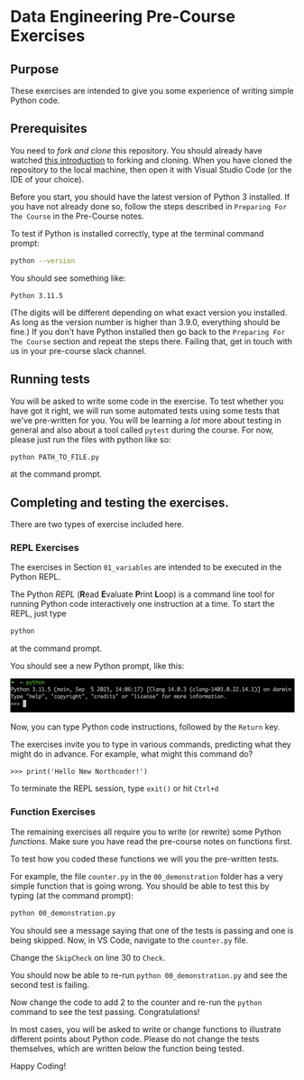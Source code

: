 # Data Engineering Pre-Course Exercises

## Purpose

These exercises are intended to give you some experience of writing simple Python code.

## Prerequisites

You need to _fork and clone_ this repository. You should already have watched
[this introduction](https://www.youtube.com/watch?v=4VjoJyqQkNQ&ab_channel=Tutor1) to forking and cloning.
When you have cloned the repository to the local machine, then open it with Visual Studio Code
(or the IDE of your choice).

Before you start, you should have the latest version of Python 3 installed. If you have not already
done so, follow the steps described in `Preparing For The Course` in the Pre-Course notes.

To test if Python is installed correctly, type at the terminal command prompt:

```bash
python --version
```

You should see something like:

```
Python 3.11.5
```

(The digits will be different depending on what exact version you installed. As long as the
version number is higher than 3.9.0, everything should be fine.)
If you don't have Python installed then go back to the `Preparing For The Course` section and
repeat the steps there. Failing that, get in touch with us in your pre-course slack channel.

## Running tests

You will be asked to write some code in the exercise. To test whether you have got it right,
we will run some automated tests using some tests that we've pre-written for you. You will be learning a _lot_ more
about testing in general and also about a tool called `pytest` during the course. For now, please just run the files with python like so:

```bash
python PATH_TO_FILE.py
```

at the command prompt.

## Completing and testing the exercises.

There are two types of exercise included here.

### REPL Exercises

The exercises in Section `01_variables` are intended to be executed in the Python REPL.

The Python _REPL_ (**R**ead **E**valuate **P**rint **L**oop) is a command line tool for running Python code interactively one instruction at a time.
To start the REPL, just type

```bash
python
```

at the command prompt.

You should see a new Python prompt, like this:

![Python Prompt](./img/python_prompt.png)

Now, you can type Python code instructions, followed by the `Return` key.

The exercises invite you to type in various commands,
predicting what they might do in advance. For example, what might this command do?

```
>>> print('Hello New Northcoder!')
```

To terminate the REPL session, type `exit()` or hit `Ctrl+d`

### Function Exercises

The remaining exercises all require you to write (or rewrite) some Python _functions_. Make sure you have read the pre-course
notes on functions first.

To test how you coded these functions we will you the pre-written tests.

For example, the file `counter.py` in the `00_demonstration` folder has a very simple function that is going wrong. You
should be able to test this by typing (at the command prompt):

```bash
python 00_demonstration.py
```

You should see a message saying that one of the tests is passing and one is being skipped. Now, in VS Code, navigate to the `counter.py` file.

Change the `SkipCheck` on line 30 to `Check`.

You should now be able to re-run `python 00_demonstration.py` and see the second test is failing.

Now change the code to add 2 to the counter and re-run the `python` command to see the test passing. Congratulations!

In most cases, you will be asked to write or change functions to illustrate different points about Python code. Please do not change the tests themselves, which are written below the function being tested.

Happy Coding!
